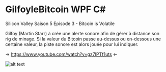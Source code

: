 # GilfoyleBitcoin WPF C#

Silicon Valley Saison 5 Episode 3 - Bitcoin is Volatile

Gilfoy (Martin Starr) à crée une alerte sonore afin de gérer à distance son rig de minage. 
Si la valeur du Bitcoin passe au-dessus ou en-dessous une certaine valeur, la piste sonore est alors jouée pour lui indiquer.

-> https://www.youtube.com/watch?v=gz7IPTf1uts <-

![alt text](http://www.image-heberg.fr/files/1525698503682582102.png)

